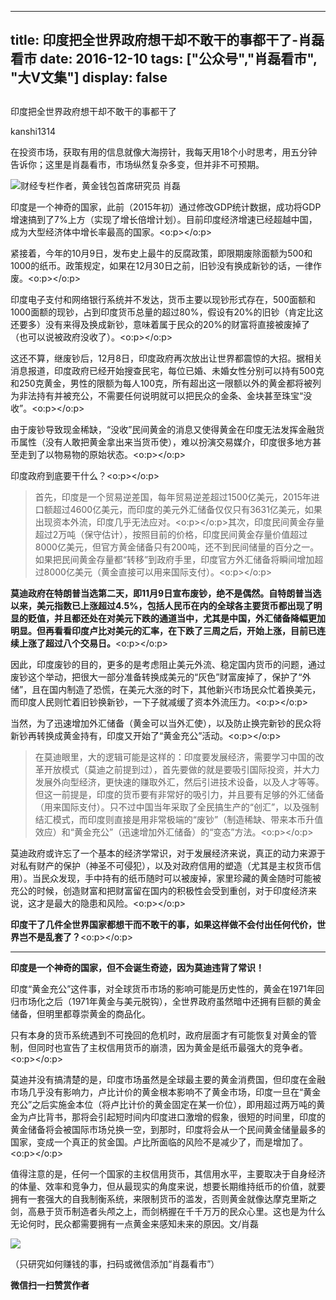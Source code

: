 
---
title:  印度把全世界政府想干却不敢干的事都干了-肖磊看市
date: 2016-12-10
tags: ["公众号","肖磊看市", "大V文集"]
display: false
---


## 



印度把全世界政府想干却不敢干的事都干了




kanshi1314




在投资市场，获取有用的信息就像大海捞针，我每天用18个小时思考，用五分钟告诉你；这里是肖磊看市，市场纵然复杂多变，但并非不可预期。


<img data-s="300,640" data-type="jpeg" src="http://mmbiz.qpic.cn/mmbiz_jpg/rIYcHn0KrPQBVwR28EMBuRoNfQyCTWnNHdcvicJlr7xzdwjD81ATVpgz9dRg9NnpJ4ricxlmBzic9z0Nv9th9wfibA/0?wx_fmt=jpeg" data-ratio="0.5714285714285714" data-w="700"/>财经专栏作者，黄金钱包首席研究员 肖磊



印度是一个神奇的国家，此前（2015年初）通过修改GDP统计数据，成功将GDP增速搞到了7%上方（实现了增长倍增计划）。目前印度经济增速已经超越中国，成为大型经济体中增长率最高的国家。<o:p></o:p>



紧接着，今年的10月9日，发布史上最牛的反腐政策，即限期废除面额为500和1000的纸币。政策规定，如果在12月30日之前，旧钞没有换成新钞的话，一律作废。<o:p></o:p>



印度电子支付和网络银行系统并不发达，货币主要以现钞形式存在，500面额和1000面额的现钞，占到印度货币总量的超过80%，假设有20%的旧钞（肯定比这还要多）没有来得及换成新钞，意味着属于民众的20%的财富将直接被废掉了（也可以说被政府没收了）。<o:p></o:p>



这还不算，继废钞后，12月8日，印度政府再次放出让世界都震惊的大招。据相关消息报道，印度政府已经开始搜查民宅，每位已婚、未婚女性分别可以持有500克和250克黄金，男性的限额为每人100克，所有超出这一限额以外的黄金都将被列为非法持有并被充公，不需要任何说明就可以把民众的金条、金块甚至珠宝“没收”。<o:p></o:p>



由于废钞导致现金稀缺，“没收”民间黄金的消息又使得黄金在印度无法发挥金融货币属性（没有人敢把黄金拿出来当货币使），难以扮演交易媒介，印度很多地方甚至走到了以物易物的原始状态。<o:p></o:p>



印度政府到底要干什么？<o:p></o:p>



> 首先，印度是一个贸易逆差国，每年贸易逆差超过1500亿美元，2015年进口额超过4600亿美元，而印度的美元外汇储备仅仅只有3631亿美元，如果出现资本外流，印度几乎无法应对。<o:p></o:p>其次，印度民间黄金存量超过2万吨（保守估计），按照目前的价格，印度民间黄金存量价值超过8000亿美元，但官方黄金储备只有200吨，还不到民间储量的百分之一。如果把民间黄金存量都“转移”到政府手里，印度官方外汇储备将瞬间增加超过8000亿美元（黄金直接可以用来国际支付）。<o:p></o:p>



**莫迪政府在特朗普当选第二天，即11月9日宣布废钞，绝不是偶然。自特朗普当选以来，美元指数已上涨超过4.5%，包括人民币在内的全球各主要货币都出现了明显的贬值，并且都还处在对美元下跌的通道当中，尤其是中国，外汇储备降幅更加明显。但再看看印度卢比对美元的汇率，在下跌了三周之后，开始上涨，目前已连续上涨了超过八个交易日。**<o:p></o:p>



因此，印度废钞的目的，更多的是考虑阻止美元外流、稳定国内货币的问题，通过废钞这个举动，把很大一部分准备转换成美元的“灰色”财富废掉了，保护了“外储”，且在国内制造了恐慌，在美元大涨的时下，其他新兴市场民众忙着换美元，而印度人民则忙着旧钞换新钞，一下子就减缓了资本外流压力。<o:p></o:p>



当然，为了迅速增加外汇储备（黄金可以当外汇使），以及防止换完新钞的民众将新钞再转换成黄金持有，印度又开始了“黄金充公”活动。<o:p></o:p>



> 在莫迪眼里，大的逻辑可能是这样的：印度要发展经济，需要学习中国的改革开放模式（莫迪之前提到过），首先要做的就是要吸引国际投资，并大力发展外向型经济，更快速的赚取外汇，然后引进技术设备，以及人才等等。但这一前提是，印度的货币要有非常好的吸引力，并且要有足够的外汇储备（用来国际支付）。只不过中国当年采取了全民搞生产的“创汇”，以及强制结汇模式，而印度则直接是用非常极端的“废钞”（制造稀缺、带来本币升值效应）和“黄金充公”（迅速增加外汇储备）的“变态”方法。<o:p></o:p>



莫迪政府或许忘了一个基本的经济学常识，对于发展经济来说，真正的动力来源于对私有财产的保护（神圣不可侵犯），以及对政府信用的塑造（尤其是主权货币信用）。当民众发现，手中持有的纸币随时可以被废掉，家里珍藏的黄金随时可能被充公的时候，创造财富和把财富留在国内的积极性会受到重创，对于印度经济来说，这才是最大的隐患和风险。<o:p></o:p>



**印度干了几件全世界国家都想干而不敢干的事，如果这样做不会付出任何代价，世界岂不是乱套了？**<o:p></o:p>

****

**印度是一个神奇的国家，但不会诞生奇迹，因为莫迪违背了常识！**



印度“黄金充公”这件事，对全球货币市场的影响可能是历史性的，黄金在1971年回归市场化之后（1971年黄金与美元脱钩），全世界政府虽然暗中还拥有巨额的黄金储备，但明里都尊崇黄金的商品化。



只有本身的货币系统遇到不可挽回的危机时，政府层面才有可能恢复对黄金的管制，但同时也宣告了主权信用货币的崩溃，因为黄金是纸币最强大的竞争者。<o:p></o:p>



莫迪并没有搞清楚的是，印度市场虽然是全球最主要的黄金消费国，但印度在金融市场几乎没有影响力，卢比计价的黄金根本影响不了黄金市场，印度一旦在“黄金充公”之后实施金本位（将卢比计价的黄金固定在某一价位），即用超过两万吨的黄金为卢比背书，那将会引起短时间内印度进口激增的假象，很短的时间里，印度的黄金储备将会被国际市场兑换一空，到那时，印度将会从一个民间黄金储量最多的国家，变成一个真正的贫金国。卢比所面临的风险不是减少了，而是增加了。<o:p></o:p>



值得注意的是，任何一个国家的主权信用货币，其信用水平，主要取决于自身经济的体量、效率和竞争力，但从最现实的角度来说，想要长期维持纸币的价值，就要拥有一套强大的自我制衡系统，来限制货币的滥发，否则黄金就像达摩克里斯之剑，高悬于货币制造者头颅之上，而剑柄握在千千万万的民众心里。这也是为什么无论何时，民众都需要拥有一点黄金来感知未来的原因。文/肖磊



<img data-ratio="1" data-s="300,640" src="http://mmbiz.qpic.cn/mmbiz_jpg/rIYcHn0KrPSjOtc2kgTPibsxhaoD4Krel3cd9hnIh6dkibBqkMukKKL7yLxCYzuogxEG3qoO5MCBQgbXbldPxcLw/640?wx_fmt=jpeg" data-type="jpeg" data-w="430" style="box-sizing: border-box !important; word-wrap: break-word !important; visibility: visible !important; width: auto !important;" width="auto">

（只研究如何赚钱的事，扫码或微信添加“肖磊看市”）






**微信扫一扫赞赏作者**













